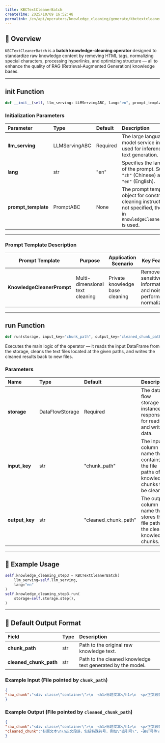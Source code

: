 ```yaml
---
title: KBCTextCleanerBatch
createTime: 2025/10/09 16:52:48
permalink: /en/api/operators/knowledge_cleaning/generate/kbctextcleanerbatch/
---
```


## 📘 Overview

`KBCTextCleanerBatch` is a **batch knowledge-cleaning operator** designed to standardize raw knowledge content by removing HTML tags, normalizing special characters, processing hyperlinks, and optimizing structure — all to enhance the quality of RAG (Retrieval-Augmented Generation) knowledge bases.

---

## **init** Function

```python
def __init__(self, llm_serving: LLMServingABC, lang="en", prompt_template=None)
```

### Initialization Parameters

| Parameter           | Type          | Default  | Description                                                                                                                         |
| :------------------ | :------------ | :------- | :---------------------------------------------------------------------------------------------------------------------------------- |
| **llm_serving**     | LLMServingABC | Required | The large language model service instance used for inference and text generation.                                                   |
| **lang**            | str           | "en"     | Specifies the language of the prompt. Supports `"zh"` (Chinese) and `"en"` (English).                                               |
| **prompt_template** | PromptABC     | None     | The prompt template object for constructing cleaning instructions. If not specified, the built-in `KnowledgeCleanerPrompt` is used. |

---

### Prompt Template Description

| Prompt Template            | Purpose                         | Application Scenario            | Key Features                                                     |
| -------------------------- | ------------------------------- | ------------------------------- | ---------------------------------------------------------------- |
| **KnowledgeCleanerPrompt** | Multi-dimensional text cleaning | Private knowledge base cleaning | Removes sensitive information and noise; performs normalization. |

---

## run Function

```python
def run(storage, input_key="chunk_path", output_key="cleaned_chunk_path")
```

Executes the main logic of the operator — it reads the input DataFrame from the storage, cleans the text files located at the given paths, and writes the cleaned results back to new files.

### Parameters

| Name           | Type            | Default              | Description                                                                               |
| :------------- | :-------------- | :------------------- | :---------------------------------------------------------------------------------------- |
| **storage**    | DataFlowStorage | Required             | The data flow storage instance responsible for reading and writing data.                  |
| **input_key**  | str             | "chunk_path"         | The input column name that contains the file paths of the knowledge chunks to be cleaned. |
| **output_key** | str             | "cleaned_chunk_path" | The output column name that stores the file paths of the cleaned knowledge chunks.        |

---

## 🧠 Example Usage

```python
self.knowledge_cleaning_step3 = KBCTextCleanerBatch(
    llm_serving=self.llm_serving,
    lang="en"
)
self.knowledge_cleaning_step3.run(
    storage=self.storage.step(),
)
```

---

## 🧾 Default Output Format

| Field                  | Type | Description                                                |
| :--------------------- | :--- | :--------------------------------------------------------- |
| **chunk_path**         | str  | Path to the original raw knowledge text.                   |
| **cleaned_chunk_path** | str  | Path to the cleaned knowledge text generated by the model. |

### Example Input (File pointed by `chunk_path`)

```json
{
"raw_chunk":"<div class=\"container\">\n  <h1>标题文本</h1>\n  <p>正文段落，包括特殊符号，例如“弯引号”、–破折号等</p>\n  <img src=\"example.jpg\" alt=\"示意图\">\n  <a href=\"...\">链接文本</a>\n  <pre><code>代码片段</code></pre>\n</div>"
}
```

### Example Output (File pointed by `cleaned_chunk_path`)

```json
{
"raw_chunk":"<div class=\"container\">\n  <h1>标题文本</h1>\n  <p>正文段落，包括特殊符号，例如“弯引号”、–破折号等</p>\n  <img src=\"example.jpg\" alt=\"示意图\">\n  <a href=\"...\">链接文本</a>\n  <pre><code>代码片段</code></pre>\n</div>",
"cleaned_chunk":"标题文本\n\n正文段落，包括特殊符号，例如\"直引号\"、-破折号等\n\n[Image: 示意图 example.jpg]\n\n链接文本\n\n<code>代码片段</code>"
}
```
